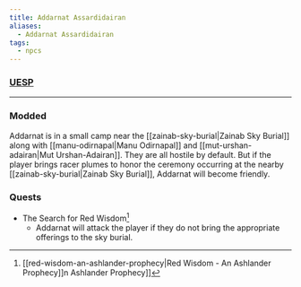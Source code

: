 ```yaml
---
title: Addarnat Assardidairan
aliases:
  - Addarnat Assardidairan
tags:
  - npcs
---
```

### [UESP](https://en.uesp.net/wiki/Morrowind:Addarnat_Assardidairan)

***
### Modded
Addarnat is in a small camp near the [[zainab-sky-burial|Zainab Sky Burial]] along with [[manu-odirnapal|Manu Odirnapal]] and [[mut-urshan-adairan|Mut Urshan-Adairan]]. They are all hostile by default. But if the player brings racer plumes to honor the ceremony occurring at the nearby [[zainab-sky-burial|Zainab Sky Burial]], Addarnat will become friendly.
### Quests
* The Search for Red Wisdom[^1]
	* Addarnat will attack the player if they do not bring the appropriate offerings to the sky burial.

[^1]: [[red-wisdom-an-ashlander-prophecy|Red Wisdom - An Ashlander Prophecy]]n Ashlander Prophecy]]